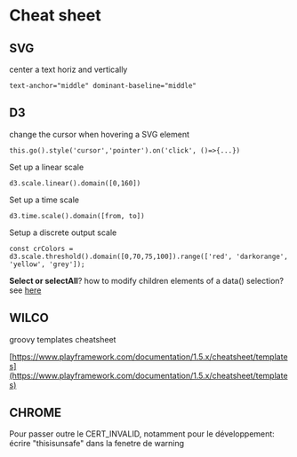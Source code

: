 # Cheat sheet

## SVG

center a text horiz and vertically

`text-anchor="middle" dominant-baseline="middle"`

## D3

change the cursor when hovering a SVG element

`this.go().style('cursor','pointer').on('click', ()=>{...})`

Set up a linear scale

`d3.scale.linear().domain([0,160])`

Set up a time scale

`d3.time.scale().domain([from, to])`

Setup a discrete output scale

`const crColors = d3.scale.threshold().domain([0,70,75,100]).range(['red', 'darkorange', 'yellow', 'grey']);`

**Select or selectAll**? how to modify children elements of a data() selection? see [here](https://bost.ocks.org/mike/nest/#conclusion)

## WILCO

groovy templates cheatsheet

[https://www.playframework.com/documentation/1.5.x/cheatsheet/templates](https://www.playframework.com/documentation/1.5.x/cheatsheet/templates)

## CHROME

Pour passer outre le CERT\_INVALID, notamment pour le développement: écrire "thisisunsafe" dans la fenetre de warning
